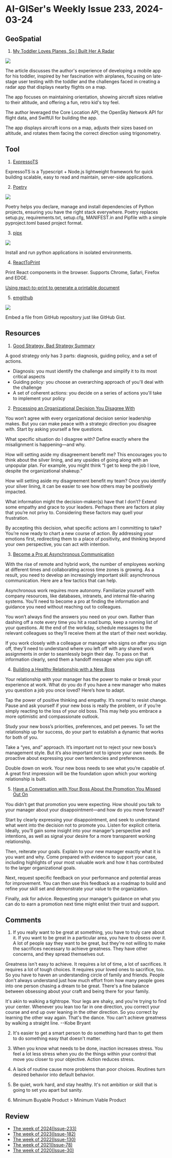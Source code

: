 # AI-GISer's Weekly Issue 233, 2024-03-24

## GeoSpatial

1. [My Toddler Loves Planes, So I Built Her A Radar](https://jacobbartlett.substack.com/p/my-toddler-loves-planes-so-i-built)

![](https://substackcdn.com/image/fetch/w_1272,c_limit,f_webp,q_auto:good,fl_progressive:steep/https%3A%2F%2Fsubstack-post-media.s3.amazonaws.com%2Fpublic%2Fimages%2F34bde87e-1535-45a4-89e5-cb3aed63b1b9_967x575.png)

The article discusses the author's experience of developing a mobile app for his toddler, inspired by her fascination with airplanes, focusing on late-stage user testing with the toddler and the challenges faced in creating a radar app that displays nearby flights on a map.

The app focuses on maintaining orientation, showing aircraft sizes relative to their altitude, and offering a fun, retro kid's toy feel.

The author leveraged the Core Location API, the OpenSky Network API for flight data, and SwiftUI for building the app.

The app displays aircraft icons on a map, adjusts their sizes based on altitude, and rotates them facing the correct direction using trigonometry.

## Tool

1. [ExpressoTS](https://github.com/expressots/expressots)

ExpressoTS is a Typescript + Node.js lightweight framework for quick building scalable, easy to read and maintain, server-side applications.

2. [Poetry](https://github.com/python-poetry/poetry)

![](https://raw.githubusercontent.com/python-poetry/poetry/master/assets/install.gif)

Poetry helps you declare, manage and install dependencies of Python projects, ensuring you have the right stack everywhere. Poetry replaces setup.py, requirements.txt, setup.cfg, MANIFEST.in and Pipfile with a simple pyproject.toml based project format.

3. [pipx](https://github.com/pypa/pipx)

![](https://github.com/pypa/pipx/raw/main/pipx_demo.gif)

Install and run python applications in isolated environments.

4. [ReactToPrint](https://github.com/MatthewHerbst/react-to-print)

Print React components in the browser. Supports Chrome, Safari, Firefox and EDGE.

[Using react-to-print to generate a printable document](https://blog.logrocket.com/using-react-to-print-generate-printable-document/)

5. [emgithub](https://github.com/yusanshi/emgithub)

![](https://user-images.githubusercontent.com/36265606/185886623-f5f5685d-1e99-43c8-8de2-085dd6954dd7.gif)

Embed a file from GitHub repository just like GitHub Gist.

## Resources

1. [Good Strategy, Bad Strategy Summary](https://fourminutebooks.com/good-strategy-bad-strategy-summary/)

A good strategy only has 3 parts: diagnosis, guiding policy, and a set of actions.

- Diagnosis: you must identify the challenge and simplify it to its most critical aspects
- Guiding policy: you choose an overarching approach of you'll deal with the challenge
- A set of coherent actions: you decide on a series of actions you'll take to implement your policy

2. [Processing an Organizational Decision You Disagree With](https://hbr.org/2024/02/how-to-make-peace-with-a-company-decision-you-dont-like)

You won’t agree with every organizational decision senior leadership makes. But you can make peace with a strategic direction you disagree with. Start by asking yourself a few questions.

What specific situation do I disagree with? Define exactly where the misalignment is happening—and why.

How will setting aside my disagreement benefit me? This encourages you to think about the silver lining, and any upsides of going along with an unpopular plan. For example, you might think “I get to keep the job I love, despite the organizational shakeup.”

How will setting aside my disagreement benefit my team? Once you identify your silver lining, it can be easier to see how others may be positively impacted.

What information might the decision-maker(s) have that I don’t? Extend some empathy and grace to your leaders. Perhaps there are factors at play that you’re not privy to. Considering these factors may quell your frustration.

By accepting this decision, what specific actions am I committing to take? You’re now ready to chart a new course of action. By addressing your emotions first, redirecting them to a place of positivity, and thinking beyond your own perspective, you can act with intention.

3. [Become a Pro at Asynchronous Communication](https://hbr.org/2024/03/master-the-art-of-asynchronous-communication)

With the rise of remote and hybrid work, the number of employees working at different times and collaborating across time zones is growing. As a result, you need to develop an increasingly important skill: asynchronous communication. Here are a few tactics that can help.

Asynchronous work requires more autonomy. Familiarize yourself with company resources, like databases, intranets, and internal file-sharing systems. You’ll need to become a pro at finding the information and guidance you need without reaching out to colleagues.

You won’t always find the answers you need on your own. Rather than dashing off a note every time you hit a road bump, keep a running list of your questions. At the end of the workday, schedule messages to the relevant colleagues so they’ll receive them at the start of their next workday.

If you work closely with a colleague or manager who signs on after you sign off, they’ll need to understand where you left off with any shared work assignments in order to seamlessly begin their day. To pass on that information clearly, send them a handoff message when you sign off.

4. [Building a Healthy Relationship with a New Boss](https://hbr.org/2024/03/when-a-new-boss-makes-you-hate-a-job-you-once-loved)

Your relationship with your manager has the power to make or break your experience at work. What do you do if you have a new manager who makes you question a job you once loved? Here’s how to adapt.

Tap the power of positive thinking and empathy. It’s normal to resist change. Pause and ask yourself if your new boss is really the problem, or if you’re simply reacting to the loss of your old boss. This may help you embrace a more optimistic and compassionate outlook.

Study your new boss’s priorities, preferences, and pet peeves. To set the relationship up for success, do your part to establish a dynamic that works for both of you.

Take a “yes, and” approach. It’s important not to reject your new boss’s management style. But it’s also important not to ignore your own needs. Be proactive about expressing your own tendencies and preferences.

Double down on work. Your new boss needs to see what you’re capable of. A great first impression will be the foundation upon which your working relationship is built.

5. [Have a Conversation with Your Boss About the Promotion You Missed Out On](https://hbr.org/2024/03/getting-along-my-new-manager-didnt-give-me-the-promotion-i-was-promised)

You didn’t get that promotion you were expecting. How should you talk to your manager about your disappointment—and how do you move forward?

Start by clearly expressing your disappointment, and seek to understand what went into the decision not to promote you. Listen for explicit criteria. Ideally, you’ll gain some insight into your manager’s perspective and intentions, as well as signal your desire for a more transparent working relationship.

Then, reiterate your goals. Explain to your new manager exactly what it is you want and why. Come prepared with evidence to support your case, including highlights of your most valuable work and how it has contributed to the larger organizational goals.

Next, request specific feedback on your performance and potential areas for improvement. You can then use this feedback as a roadmap to build and refine your skill set and demonstrate your value to the organization.

Finally, ask for advice. Requesting your manager’s guidance on what you can do to earn a promotion next time might enlist their trust and support.

## Comments

1. If you really want to be great at something, you have to truly care about it. If you want to be great in a particular area, you have to obsess over it. A lot of people say they want to be great, but they're not willing to make the sacrifices necessary to achieve greatness. They have other concerns, and they spread themselves out.

Greatness isn't easy to achieve. It requires a lot of time, a lot of sacrifices. It requires a lot of tough choices. It requires your loved ones to sacrifice, too. So you have to haven an understanding circle of family and friends. People don't always understand just how much effort from how many people goes into one person chasing a dream to be great. There's a fine balance between obsessing about your craft and being there for your family.

It's akin to walking a tightrope. Your legs are shaky, and you're trying to find your center. Whenever you lean too far in one direction, you correct your course and end up over leaning in the other direction. So you correct by learning the other way again. That's the dance. You can't achieve greatness by walking a straight line. --Kobe Bryant

2. It's easier to get a smart person to do something hard than to get them to do something easy that doesn't matter.

3. When you know what needs to be done, inaction increases stress. You feel a lot less stress when you do the things within your control that move you closer to your objective. Action reduces stress.

4. A lack of routine cause more problems than poor choices. Routines turn desired behavior into default behavior.

5. Be quiet, work hard, and stay healthy. It's not ambition or skill that is going to set you apart but sanity.

6. Minimum Buyable Product > Minimum Viable Product

## Review

- [The week of 2024(Issue-233)](../2024/issue-233.md)
- [The week of 2023(Issue-182)](../2023/issue-182.md)
- [The week of 2022(Issue-130)](../2022/issue-130.md)
- [The week of 2021(Issue-78)](../2021/issue-78.md)
- [The week of 2020(Issue-30)](../2020/issue-30.md)
